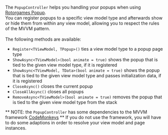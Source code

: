 The `PopupController` helps you handling your popups when using [Rotorgames Popup](https://github.com/rotorgames/Rg.Plugins.Popup).<br />
You can register popups to a specific view model type and afterwards show or hide them from within any view model, allowing you to respect the rules of the MVVM pattern.
<br /><br />
The following methods are available:<br />
- `Register<TViewModel, TPopup>()`
	ties a view model type to a popup page type
- `ShowAsync<TViewModel>(bool animate = true)`
	shows the popup that is tied to the given view model type, if it is registered
- `ShowAsync<TViewModel, TData>(bool animate = true)`
	shows the popup that is tied to the given view model type and passes initialization data, if it is registered
- `CloseAsync()`
	closes the current popup
- `CloseAllAsync()`
	closes all popups
- `RemoveAsync<TViewModel>(bool animate = true)`
	removes the popup that is tied to the given view model type from the stack


** NOTE: the `PopupController` has some dependencies to the MVVM framework [CodeMonkeys](https://github.com/UltimateCodeMonkeys/CodeMonkeys) **
If you do not use the framework, you will have to do some adaptions in order to resolve your view model and page instances.